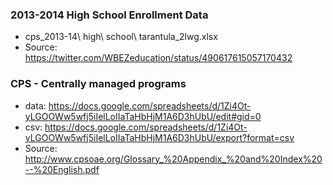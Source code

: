 ### 2013-2014 High School Enrollment Data
* cps_2013-14\ high\ school\ tarantula_2lwg.xlsx
* Source: https://twitter.com/WBEZeducation/status/490617615057170432

### CPS - Centrally managed programs
* data: https://docs.google.com/spreadsheets/d/1Zi4Ot-yLGOOWw5wfj5iIelLoIIaTaHbHjM1A6D3hUbU/edit#gid=0
* csv: https://docs.google.com/spreadsheets/d/1Zi4Ot-yLGOOWw5wfj5iIelLoIIaTaHbHjM1A6D3hUbU/export?format=csv
* Source: http://www.cpsoae.org/Glossary_%20Appendix_%20and%20Index%20--%20English.pdf

